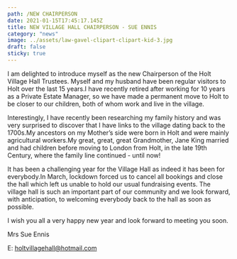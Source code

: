 ```yaml
---
path: /NEW CHAIRPERSON
date: 2021-01-15T17:45:17.145Z
title: NEW VILLAGE HALL CHAIRPERSON - SUE ENNIS
category: "news"
image: ../assets/law-gavel-clipart-clipart-kid-3.jpg
draft: false
sticky: true
---
```


I am delighted to introduce myself as the new Chairperson of the Holt Village Hall Trustees. Myself and my husband have been regular visitors to Holt over the last 15 years.I have recently retired after working for 10 years as a Private Estate Manager, so we have made a permanent move to Holt to be closer to our children, both of whom work and live in the village.

Interestingly, I have recently been researching my family history and was very surprised to discover that I have links to the village dating back to the 1700s.My ancestors on my Mother’s side were born in Holt and were mainly agricultural workers.My great, great, great Grandmother, Jane King married and had children before moving to London from Holt, in the late 19th Century, where the family line continued - until now!

It has been a challenging year for the Village Hall as indeed it has been for everybody.In March, lockdown forced us to cancel all bookings and close the hall which left us unable to hold our usual fundraising events. The village hall is such an important part of our community and we look forward, with anticipation, to welcoming everybody back to the hall as soon as possible.

I wish you all a very happy new year and look forward to meeting you soon.

Mrs Sue Ennis

E: holtvillagehall@hotmail.com
